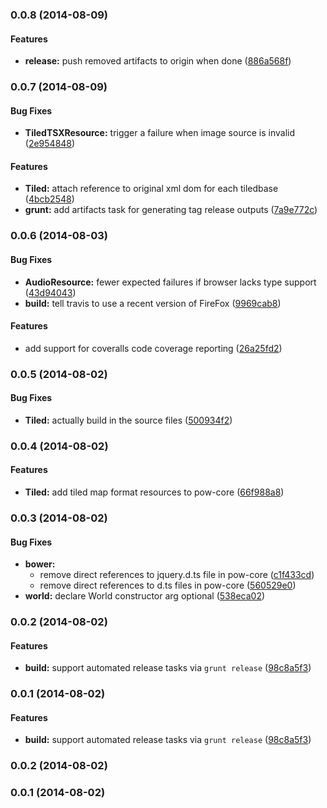 <a name="0.0.8"></a>
### 0.0.8 (2014-08-09)


#### Features

* **release:** push removed artifacts to origin when done ([886a568f](http://github.com/justindujardin/pow-core/commit/886a568fd0a96c31dfe303a7e75983cab912a34f))


<a name="0.0.7"></a>
### 0.0.7 (2014-08-09)


#### Bug Fixes

* **TiledTSXResource:** trigger a failure when image source is invalid ([2e954848](http://github.com/justindujardin/pow-core/commit/2e9548482fc925dab127959eb82a6ab25476f6bb))


#### Features

* **Tiled:** attach reference to original xml dom for each tiledbase ([4bcb2548](http://github.com/justindujardin/pow-core/commit/4bcb2548a0465eb6d494bb0da3a742877e10eeb8))
* **grunt:** add artifacts task for generating tag release outputs ([7a9e772c](http://github.com/justindujardin/pow-core/commit/7a9e772c12611f63c510b95729f232fe9801938f))


<a name="0.0.6"></a>
### 0.0.6 (2014-08-03)


#### Bug Fixes

* **AudioResource:** fewer expected failures if browser lacks type support ([43d94043](http://github.com/justindujardin/pow-core/commit/43d940434720891a76666e4c41527aa72def767d))
* **build:** tell travis to use a recent version of FireFox ([9969cab8](http://github.com/justindujardin/pow-core/commit/9969cab85c80e72c046945e2bd4c537f53882571))


#### Features

* add support for coveralls code coverage reporting ([26a25fd2](http://github.com/justindujardin/pow-core/commit/26a25fd21484d40b9d0152b6d7a827475fdde649))


<a name="0.0.5"></a>
### 0.0.5 (2014-08-02)


#### Bug Fixes

* **Tiled:** actually build in the source files ([500934f2](http://github.com/justindujardin/pow-core/commit/500934f2563bde92e3066e740c456993b471e897))


<a name="0.0.4"></a>
### 0.0.4 (2014-08-02)


#### Features

* **Tiled:** add tiled map format resources to pow-core ([66f988a8](http://github.com/justindujardin/pow-core/commit/66f988a8b80167df20b8d9e7856263ca5f2f52e5))


<a name="0.0.3"></a>
### 0.0.3 (2014-08-02)


#### Bug Fixes

* **bower:**
  * remove direct references to jquery.d.ts file in pow-core ([c1f433cd](http://github.com/justindujardin/pow-core/commit/c1f433cd218fd977997cdef2cc6fb86a43abbf16))
  * remove direct references to d.ts files in pow-core ([560529e0](http://github.com/justindujardin/pow-core/commit/560529e0ca9d5fa03baea710cf39d0f22dfd8560))
* **world:** declare World constructor arg optional ([538eca02](http://github.com/justindujardin/pow-core/commit/538eca0230d11d06c7617b71656e829736acf014))


<a name="0.0.2"></a>
### 0.0.2 (2014-08-02)


#### Features

* **build:** support automated release tasks via `grunt release` ([98c8a5f3](http://github.com/justindujardin/pow-core/commit/98c8a5f345b4616b525fd7515a797e52c371e722))


<a name="0.0.1"></a>
### 0.0.1 (2014-08-02)


#### Features

* **build:** support automated release tasks via `grunt release` ([98c8a5f3](http://github.com/justindujardin/pow-core/commit/98c8a5f345b4616b525fd7515a797e52c371e722))


<a name="0.0.2"></a>
### 0.0.2 (2014-08-02)


<a name="0.0.1"></a>
### 0.0.1 (2014-08-02)


